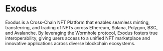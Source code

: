 # Exodus
Exodus is a Cross-Chain NFT Platform that enables seamless minting, transferring, and trading of NFTs across Ethereum, Solana, Polygon, BSC, and Avalanche. By leveraging the Wormhole protocol, Exodus fosters true interoperability, giving users access to a unified NFT marketplace and innovative applications across diverse blockchain ecosystems.
